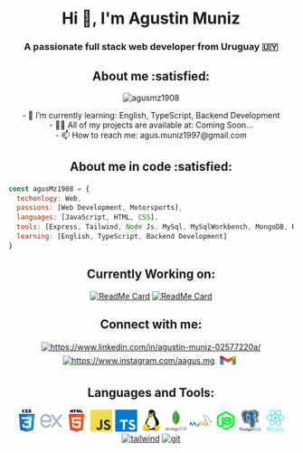 <h1 align="center">Hi 👋, I'm Agustin Muniz</h1>
<h3 align="center">A passionate full stack web developer from Uruguay 🇺🇾</h3>



<h2 align="center">About me :satisfied: </h2>

<p align="center"> <img src="https://komarev.com/ghpvc/?username=agusmz1908&label=Profile%20views&color=0e75b6&style=flat" alt="agusmz1908" /> </p>

<div align="center">
- 🌱 I’m currently learning: English, TypeScript, Backend Development
</div>
<div align="center">
- 👨‍💻 All of my projects are available at: Coming Soon...
</div>
<div align="center">
- 📫 How to reach me: agus.muniz1997@gmail.com
</div>



<h2 align="center">About me in code :satisfied: </h2>

```js
const agusMz1908 = {
  techonlogy: Web,
  passions: [Web Development, Motorsports],
  languages: [JavaScript, HTML, CSS],
  tools: [Express, Tailwind, Node Js, MySql, MySqlWorkbench, MongoDB, React, Sequelize],
  learning: [English, TypeScript, Backend Development]
}
```

<div align="center">
<h2 align="center">Currently Working on:</h2>
<p align="center">
  
[![ReadMe Card](https://github-readme-stats.vercel.app/api/pin/?username=agusMz1908&repo=pos_ims_app&theme=dark)](https://github.com/agusMz1908/pos_ims_app)
[![ReadMe Card](https://github-readme-stats.vercel.app/api/pin/?username=salvaborit&repo=pos_ims_api&theme=dark)](https://github.com/https://github.com/salvaborit/pos_ims_api)
  
</div>

<h2 align="center">Connect with me:</h2>
<p align="center">

<div align="center">
<a href="https://linkedin.com/in/https://www.linkedin.com/in/agustin-muniz-02577220a/" target="blank"><img align="center" src="https://raw.githubusercontent.com/rahuldkjain/github-profile-readme-generator/master/src/images/icons/Social/linked-in-alt.svg" alt="https://www.linkedin.com/in/agustin-muniz-02577220a/" height="30" width="40" /></a>
<a href="https://instagram.com/https://www.instagram.com/aagus.mg" target="blank"><img align="center" src="https://raw.githubusercontent.com/rahuldkjain/github-profile-readme-generator/master/src/images/icons/Social/instagram.svg" alt="https://www.instagram.com/aagus.mg" height="30" width="40" /></a>
<a href="mailto:agus.muniz@gmail.com"> <img align="center" src="https://raw.githubusercontent.com/agusMz1908/agusMz1908/1316989e5635f9e67150e6db0b5c1c7fff422d2d/gmail-svgrepo-com.svg" height="30" width="40"/></a>
</div>
  
<h2 align="center">Languages and Tools:</h2>
<p align="center"> 
<a href="https://www.w3schools.com/css/" target="_blank" rel="noreferrer"><img src="https://raw.githubusercontent.com/devicons/devicon/master/icons/css3/css3-original-wordmark.svg" alt="css3" width="40" height="40"/></a> 
<a href="https://expressjs.com" target="_blank" rel="noreferrer"><img src="https://raw.githubusercontent.com/agusMz1908/agusMz1908/c974ceee9cd253dd206ac4123a33dac8f054aa10/icons8-express-js.svg" alt="express" width="40" height="40"/></a>
<a href="https://www.w3.org/html/" target="_blank" rel="noreferrer"><img src="https://raw.githubusercontent.com/devicons/devicon/master/icons/html5/html5-original-wordmark.svg" alt="html5" width="40" height="40"/></a>
<a href="https://developer.mozilla.org/en-US/docs/Web/JavaScript" target="_blank" rel="noreferrer"><img src="https://raw.githubusercontent.com/devicons/devicon/master/icons/javascript/javascript-original.svg" alt="javascript" width="40" height="40"/></a>
 <a href="https://www.typescriptlang.org/" target="_blank" rel="noreferrer"><img src="https://raw.githubusercontent.com/devicons/devicon/master/icons/typescript/typescript-original.svg" alt="typescript" width="40" height="40"/></a>
<a href="https://www.linux.org/" target="_blank" rel="noreferrer"> <img src="https://raw.githubusercontent.com/devicons/devicon/master/icons/linux/linux-original.svg" alt="linux" width="40" height="40"/></a>
<a href="https://www.mongodb.com/" target="_blank" rel="noreferrer"><img src="https://raw.githubusercontent.com/devicons/devicon/master/icons/mongodb/mongodb-original-wordmark.svg" alt="mongodb" width="40" height="40"/></a>
<a href="https://www.mysql.com/" target="_blank" rel="noreferrer"><img src="https://raw.githubusercontent.com/devicons/devicon/master/icons/mysql/mysql-original-wordmark.svg" alt="mysql" width="40" height="40"/></a>
<a href="https://nextjs.org/" target="_blank" rel="noreferrer"><img src="https://raw.githubusercontent.com/agusMz1908/agusMz1908/672a8ba14c76892128046f07adfede3bb81d5f39/node-js-svgrepo-verde-com.svg" alt="nextjs" width="40" height="40"/></a>
<a href="https://www.postgresql.org" target="_blank" rel="noreferrer"><img src="https://raw.githubusercontent.com/devicons/devicon/master/icons/postgresql/postgresql-original-wordmark.svg" alt="postgresql" width="40" height="40"/></a>
<a href="https://reactjs.org/" target="_blank" rel="noreferrer"><img src="https://raw.githubusercontent.com/devicons/devicon/master/icons/react/react-original-wordmark.svg" alt="react" width="40" height="40"/></a>
<a href="https://tailwindcss.com/" target="_blank" rel="noreferrer"><img src="https://www.vectorlogo.zone/logos/tailwindcss/tailwindcss-icon.svg" alt="tailwind" width="40" height="40"/></a>
<a href="https://git-scm.com/" target="_blank" rel="noreferrer"><img src="https://www.vectorlogo.zone/logos/git-scm/git-scm-icon.svg" alt="git" width="40" height="40"/></p>

<!---
<p align="center"><img align="center" src="https://github-readme-stats.vercel.app/api/top-langs?username=agusmz1908&show_icons=true&locale=en&layout=compact" alt="agusmz1908" /></p>
<p align="center">&nbsp;<img align="center" src="https://github-readme-stats.vercel.app/api?username=agusmz1908&show_icons=true&locale=en" alt="agusmz1908" /></p>
-->


